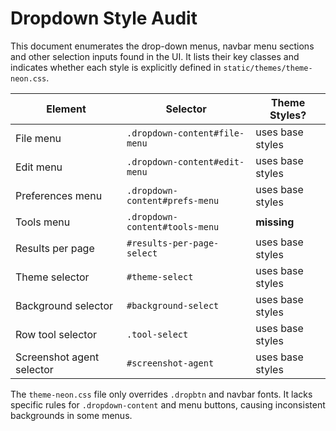 # Dropdown Style Audit

This document enumerates the drop-down menus, navbar menu sections and other selection inputs found in the UI. It lists their key classes and indicates whether each style is explicitly defined in `static/themes/theme-neon.css`.

| Element | Selector | Theme Styles? |
|---------|----------|---------------|
| File menu | `.dropdown-content#file-menu` | uses base styles |
| Edit menu | `.dropdown-content#edit-menu` | uses base styles |
| Preferences menu | `.dropdown-content#prefs-menu` | uses base styles |
| Tools menu | `.dropdown-content#tools-menu` | **missing** |
| Results per page | `#results-per-page-select` | uses base styles |
| Theme selector | `#theme-select` | uses base styles |
| Background selector | `#background-select` | uses base styles |
| Row tool selector | `.tool-select` | uses base styles |
| Screenshot agent selector | `#screenshot-agent` | uses base styles |

The `theme-neon.css` file only overrides `.dropbtn` and navbar fonts. It lacks specific rules for `.dropdown-content` and menu buttons, causing inconsistent backgrounds in some menus.

